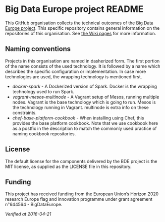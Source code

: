 # Big Data Europe project README

This GitHub organisation collects the technical outcomes of the [Big Data
Europe project](http://www.big-data-europe.eu).  This specific repository
contains general information on the repositories of this organisation. See [the Wiki pages](https://github.com/big-data-europe/README/wiki) for more information.

## Naming conventions

Projects in this organisation are named in dasherized form.  The first
portion of the name consists of the used technology.  It is followed by a
name which describes the specific configuration or implementation.  In case
more technologies are used, the wrapping technology is mentioned first.

*   *docker-spark* - A Dockerized version of Spark.  Docker is the wrapping
  technology used to run Spark. 
*   *vagrant-mesos-multinode* - A Vagrant setup of Mesos, running multiple
  nodes.  Vagrant is the base technology which is going to run.  Mesos is
  the technology running in Vagrant.  multinode is extra info on these
  constraints.
*   *chef-base-platform-cookbook* - When installing using Chef, this provides
  the base platform cookbook.  Note that we use cookbook here as a postfix
  in the description to match the commonly used practice of naming cookbook
  repositories.

## License

The default license for the components delivered by the BDE project is the
MIT license, as supplied as the LICENSE file in this repository.

## Funding

This project has received funding from the European Union’s Horizon 2020
research Europe flag and innovation programme under grant agreement
n°644564 - BigDataEurope.


_Verified at 2016-04-21_
